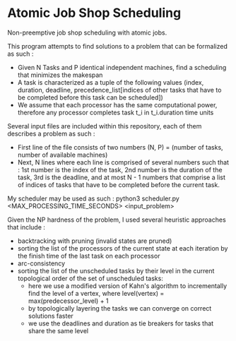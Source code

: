 # Atomic Job Shop Scheduling
Non-preemptive job shop scheduling with atomic jobs.

This program attempts to find solutions to a problem that can be formalized as such : 
- Given N Tasks and P identical independent machines, find a scheduling that minimizes the makespan
- A task is characterized as a tuple of the following values (index, duration, deadline, precedence_list[indices of other tasks that have to be completed before this task can be scheduled])
- We assume that each processor has the same computational power, therefore any processor completes task t_i in t_i.duration time units

Several input files are included within this repository, each of them describes a problem as such :
- First line of the file consists of two numbers (N, P) = (number of tasks, number of available machines)
- Next, N lines where each line is comprised of several numbers such that : 1st number is the index of the task, 2nd number is the duration of the task, 3rd is the deadline, and at most N - 1 numbers that comprise a list of indices of tasks that have to be completed before the current task.

My scheduler may be used as such : python3 scheduler.py <MAX_PROCESSING_TIME_SECONDS> <input_problem>

Given the NP hardness of the problem, I used several heuristic approaches that include :
- backtracking with pruning (invalid states are pruned)
- sorting the list of the processors of the current state at each iteration by the finish time of the last task on each processor
- arc-consistency
- sorting the list of the unscheduled tasks by their level in the current topological order of the set of unscheduled tasks:
  * here we use a modified version of Kahn's algorithm to incrementally find the level of a vertex, where level(vertex) = max(predecessor_level) + 1
  * by topologically layering the tasks we can converge on correct solutions faster
  * we use the deadlines and duration as tie breakers for tasks that share the same level

